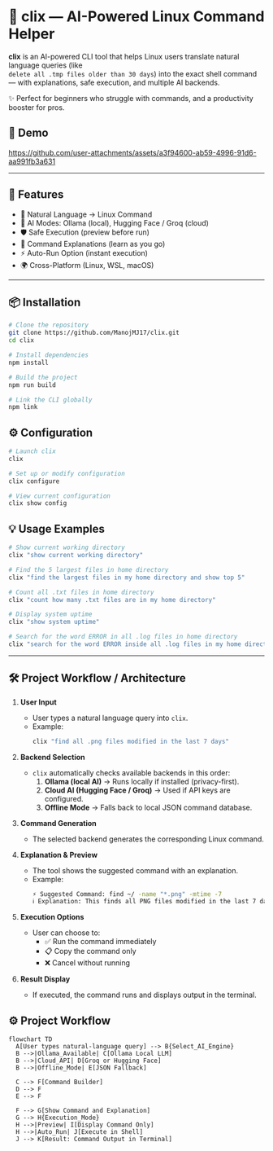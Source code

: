 # 🐧 clix — AI-Powered Linux Command Helper

**clix** is an AI-powered CLI tool that helps Linux users translate natural language queries (like  
`delete all .tmp files older than 30 days`) into the exact shell command — with explanations, safe execution, and multiple AI backends.

✨ Perfect for beginners who struggle with commands, and a productivity booster for pros.

## 🎥 Demo
https://github.com/user-attachments/assets/a3f94600-ab59-4996-91d6-aa991fb3a631

---

## 🚀 Features

- 🔎 Natural Language → Linux Command  
- 🤖 AI Modes: Ollama (local), Hugging Face / Groq (cloud) 
- 🛡️ Safe Execution (preview before run)  
- 📖 Command Explanations (learn as you go)  
- ⚡ Auto-Run Option (instant execution)  
- 🌍 Cross-Platform (Linux, WSL, macOS) 

---

## 📦 Installation

```bash
# Clone the repository
git clone https://github.com/ManojMJ17/clix.git
cd clix

# Install dependencies
npm install

# Build the project
npm run build

# Link the CLI globally
npm link
```

## ⚙️ Configuration

```bash
# Launch clix
clix

# Set up or modify configuration
clix configure

# View current configuration
clix show config
```

## 💡 Usage Examples
```bash
# Show current working directory
clix "show current working directory"

# Find the 5 largest files in home directory
clix "find the largest files in my home directory and show top 5"

# Count all .txt files in home directory
clix "count how many .txt files are in my home directory"

# Display system uptime
clix "show system uptime"

# Search for the word ERROR in all .log files in home directory
clix "search for the word ERROR inside all .log files in my home directory"

```

---

## 🛠️ Project Workflow / Architecture

1. **User Input**  
   - User types a natural language query into `clix`.  
   - Example:  
     ```bash
     clix "find all .png files modified in the last 7 days"
     ```

2. **Backend Selection**  
   - `clix` automatically checks available backends in this order:  
     1. **Ollama (local AI)** → Runs locally if installed (privacy-first).  
     2. **Cloud AI (Hugging Face / Groq)** → Used if API keys are configured.  
     3. **Offline Mode** → Falls back to local JSON command database.  

3. **Command Generation**  
   - The selected backend generates the corresponding Linux command.  

4. **Explanation & Preview**  
   - The tool shows the suggested command with an explanation.  
   - Example:  
     ```bash
     ⚡ Suggested Command: find ~/ -name "*.png" -mtime -7
     ℹ️ Explanation: This finds all PNG files modified in the last 7 days.
     ```

5. **Execution Options**  
   - User can choose to:  
     - ✅ Run the command immediately  
     - 📋 Copy the command only  
     - ❌ Cancel without running  

6. **Result Display**  
   - If executed, the command runs and displays output in the terminal.
## ⚙️ Project Workflow

```mermaid
flowchart TD
  A[User types natural-language query] --> B{Select_AI_Engine}
  B -->|Ollama_Available| C[Ollama Local LLM]
  B -->|Cloud_API| D[Groq or Hugging Face]
  B -->|Offline_Mode| E[JSON Fallback]

  C --> F[Command Builder]
  D --> F
  E --> F

  F --> G[Show Command and Explanation]
  G --> H{Execution_Mode}
  H -->|Preview| I[Display Command Only]
  H -->|Auto_Run| J[Execute in Shell]
  J --> K[Result: Command Output in Terminal]
  
